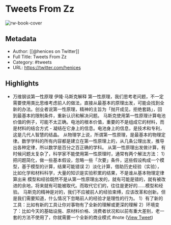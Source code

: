 # Tweets From Zz

![rw-book-cover](https://pbs.twimg.com/profile_images/1553267213410349056/quQySPWc.jpg)

## Metadata
- Author: [[@henices on Twitter]]
- Full Title: Tweets From Zz
- Category: #tweets
- URL: https://twitter.com/henices

## Highlights
- 万维钢谈第一性原理
  伊隆·马斯克解释 第一性原理，我们思考老问题，不一定需要使用类比思维考虑前人的做法，直接从最基本的原理出发，可能会找到全新的办法。创业者说第一性原理，精神的主旨为「抛开成见，拒绝套路」，回到最基本的限制条件，重新认识和解决问题。
  马斯克使用第一性原理计算电池价值的例子，可能不太正确。电池的根本价值，重要的不是组成它的材料，而是材料的结合方式 - 凝结在它身上的信息。电池身上的信息，是技术和专利，这是几代人智慧的结晶。
  从物理学上说，所谓第一性原理，是最基本的物理定律。数学学科的所有内容都是建立在第一性原理上的，从几条公理出发，推导出各种定律，所以数学是百分之百正确的学科。
  从第一性原理出发做计算，有时候问题太复杂了，科学家不能使用第一性原理时，通常有两个解法方法：
  1）把问题简化，做一些基本假设，忽略一些「次要」条件，这些假设构成一个模型，基于模型的计算，结果可能错误
  2）淡化计算，借助历史经验（实验），比如化学和材料科学，大量的知识是实验积累的结果，不是谁从基本物理定律算出来
  模型和经验既然不是从第一性原理出发的，就有可能是错的，就有被改进的余地，将来就有可能被取代。而取代它们的，往往是更好的……模型和经验。
  马斯克的精神是对的，我们不应被前人的经验束缚，应该改革和创新。但是我们需要知道，什么情况下忽略前人的经验才是理性的行为。
  1）有了新的工具：比如有新的工具让你对事物有了全新的理解或更深的理解
  2）环境变了：比如今天的基础设施、原材料价格、消费者状况和以前有重大差别，老一套的方法不使用了，你就需要一个全新的商业模式
  #note ([View Tweet](https://twitter.com/henices/status/1723919732242260112))
